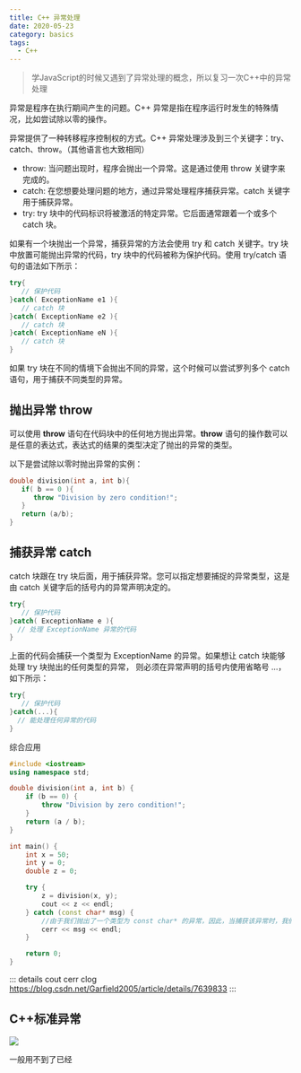 ```yaml
---
title: C++ 异常处理
date: 2020-05-23
category: basics
tags:
  - C++
---
```


>学JavaScript的时候又遇到了异常处理的概念，所以复习一次C++中的异常处理

<!-- more -->

异常是程序在执行期间产生的问题。C++ 异常是指在程序运行时发生的特殊情况，比如尝试除以零的操作。

异常提供了一种转移程序控制权的方式。C++ 异常处理涉及到三个关键字：try、catch、throw。（其他语言也大致相同）

- throw: 当问题出现时，程序会抛出一个异常。这是通过使用 throw 关键字来完成的。
- catch: 在您想要处理问题的地方，通过异常处理程序捕获异常。catch 关键字用于捕获异常。
- try: try 块中的代码标识将被激活的特定异常。它后面通常跟着一个或多个 catch 块。

如果有一个块抛出一个异常，捕获异常的方法会使用 try 和 catch 关键字。try 块中放置可能抛出异常的代码，try 块中的代码被称为保护代码。使用 try/catch 语句的语法如下所示：


```cpp
try{
   // 保护代码
}catch( ExceptionName e1 ){
   // catch 块
}catch( ExceptionName e2 ){
   // catch 块
}catch( ExceptionName eN ){
   // catch 块
}
```

如果 try 块在不同的情境下会抛出不同的异常，这个时候可以尝试罗列多个 catch 语句，用于捕获不同类型的异常。

## 抛出异常 throw

可以使用 **throw** 语句在代码块中的任何地方抛出异常。**throw** 语句的操作数可以是任意的表达式，表达式的结果的类型决定了抛出的异常的类型。

以下是尝试除以零时抛出异常的实例：


```cpp
double division(int a, int b){
   if( b == 0 ){
      throw "Division by zero condition!";
   }
   return (a/b);
}
```

## 捕获异常 catch

catch 块跟在 try 块后面，用于捕获异常。您可以指定想要捕捉的异常类型，这是由 catch 关键字后的括号内的异常声明决定的。

```cpp
try{
   // 保护代码
}catch( ExceptionName e ){
  // 处理 ExceptionName 异常的代码
}
```

上面的代码会捕获一个类型为 ExceptionName 的异常。如果想让 catch 块能够处理 try 块抛出的任何类型的异常，
则必须在异常声明的括号内使用省略号 ...，如下所示：

```cpp
try{
   // 保护代码
}catch(...){
  // 能处理任何异常的代码
}
```

综合应用

```cpp
#include <iostream>
using namespace std;

double division(int a, int b) {
    if (b == 0) {
        throw "Division by zero condition!";
    }
    return (a / b);
}

int main() {
    int x = 50;
    int y = 0;
    double z = 0;

    try {
        z = division(x, y);
        cout << z << endl;
    } catch (const char* msg) { 
        //由于我们抛出了一个类型为 const char* 的异常，因此，当捕获该异常时，我们必须在 catch 块中使用 const char*。
        cerr << msg << endl;
    }

    return 0;
}
```
::: details cout cerr clog
https://blog.csdn.net/Garfield2005/article/details/7639833
:::

## C++标准异常

![](https://www.runoob.com/wp-content/uploads/2015/05/exceptions_in_cpp.png)

一般用不到了已经